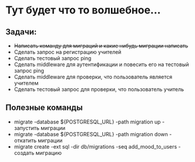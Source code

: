 # Тут будет что то волшебное...

## Задачи:
- ~~Написать команду для миграций и какие нибудь миграции написать~~
- Сделать запрос на регистрацию учителей
- Сделать тестовый запрос ping
- Сделать middleware для аутентификации и повесить его на тестовый запрос ping
- Сделать middleware для проверки, что пользователь является учителем
- Сделать тестовый запрос для проверки, что пользователь учитель

## Полезные команды
- migrate -database ${POSTGRESQL_URL} -path migration up - запустить миграции
- migrate -database ${POSTGRESQL_URL} -path migration down - откатить миграции
- migrate create -ext sql -dir db/migrations -seq add_mood_to_users - создать миграцию